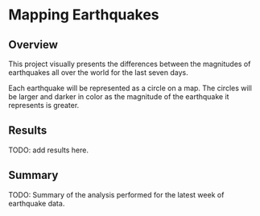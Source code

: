 # Mapping Earthquakes

## Overview
This project visually presents the differences between the magnitudes of earthquakes all over the world for the last seven days.

Each earthquake will be represented as a circle on a map.  The circles will be larger and darker in color as the magnitude of the earthquake it represents is greater.

## Results

TODO: add results here.

## Summary

TODO: Summary of the analysis performed for the latest week of earthquake data.